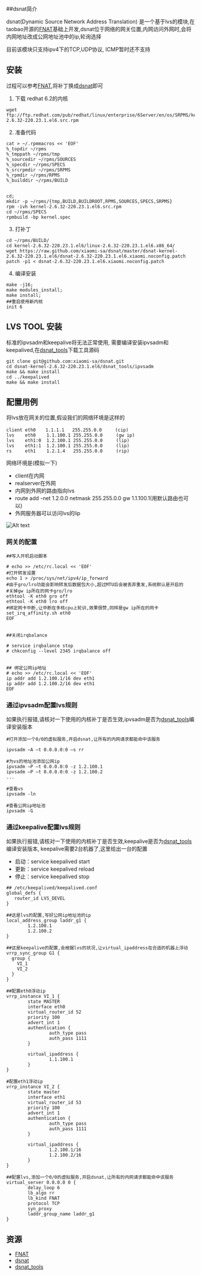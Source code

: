 ##dsnat简介

dsnat(Dynamic Source  Network Address Translation) 是一个基于lvs的模块,在taobao开源的[FNAT][]基础上开发,dsnat位于网络的网关位置,内网访问外网时,会将内网地址改成公网地址池中的ip,轮询选择

目前该模块只支持ipv4下的TCP,UDP协议, ICMP暂时还不支持

## 安装

过程可以参考[FNAT][],将补丁换成[dsnat][]即可

<!--more-->

1. 下载 redhat 6.2的内核
```
wget ftp://ftp.redhat.com/pub/redhat/linux/enterprise/6Server/en/os/SRPMS/kernel-2.6.32-220.23.1.el6.src.rpm
```

2. 准备代码
```
cat > ~/.rpmmacros << 'EOF'
%_topdir ~/rpms
%_tmppath ~/rpms/tmp
%_sourcedir ~/rpms/SOURCES
%_specdir ~/rpms/SPECS
%_srcrpmdir ~/rpms/SRPMS
%_rpmdir ~/rpms/RPMS
%_builddir ~/rpms/BUILD

  
cd;
mkdir -p ~/rpms/{tmp,BUILD,BUILDROOT,RPMS,SOURCES,SPECS,SRPMS}
rpm -ivh kernel-2.6.32-220.23.1.el6.src.rpm
cd ~/rpms/SPECS
rpmbuild -bp kernel.spec
```

3. 打补丁
```
cd ~/rpms/BUILD/
cd kernel-2.6.32-220.23.1.el6/linux-2.6.32-220.23.1.el6.x86_64/
wget https://raw.github.com/xiaomi-sa/dsnat/master/dsnat-kernel-2.6.32-220.23.1.el6/dsnat-2.6.32-220.23.1.el6.xiaomi.noconfig.patch
patch -p1 < dsnat-2.6.32-220.23.1.el6.xiaomi.noconfig.patch
```

4. 编译安装
```
make -j16;
make modules_install;
make install;
##重启使用新内核
init 6
```

## LVS TOOL 安装

标准的ipvsadm和keepalive将无法正常使用,
需要编译安装ipvsadm和keepalived,在[dsnat_tools][]下载工具源码

```
git clone git@github.com:xiaomi-sa/dsnat.git
cd dsnat-kernel-2.6.32-220.23.1.el6/dsnat_tools/ipvsadm
make && make install
cd ../keepalived
make && make install
```

## 配置用例
将lvs放在网关的位置,假设我们的网络环境是这样的
```
client eth0　  1.1.1.1   255.255.0.0     (cip)
lvs    eth0    1.1.100.1 255.255.0.0     (gw ip)
lvs    eth1:0  1.2.100.1 255.255.0.0     (lip)
lvs    eth1:1  1.2.100.1 255.255.0.0     (lip)
rs     eth1    1.2.1.4   255.255.0.0     (rip)
```

网络环境是(模拟一下)

- client在内网
- realserver在外网
- 内网到外网的路由指向lvs
 - route add -net 1.2.0.0 netmask 255.255.0.0 gw 1.1.100.1(用默认路由也可以)
- 外网服务器可以访问lvs的lip


![Alt text][dsnat_img]


### 网关的配置

```
##写入开机启动脚本
  
# echo >> /etc/rc.local << 'EOF'
#打开转发设置
echo 1 > /proc/sys/net/ipv4/ip_forward
#由于gro/lro功能会影响转发后数据包大小,超过MTU后会被丢弃重发,系统默认是开启的
#关掉gw ip所在的网卡gro/lro
ethtool -K eth0 gro off
ethtool -K eth0 lro off
#绑定网卡中断,让中断在多核cpu上轮训,效果很赞,同样是gw ip所在的网卡
set_irq_affinity.sh eth0
EOF
  
  
##关闭irqbalance
  
# service irqbalance stop
# chkconfig --level 2345 irqbalance off
  
  
## 绑定公网ip地址
# echo >> /etc/rc.local << 'EOF'
ip addr add 1.2.100.1/16 dev eth1
ip addr add 1.2.100.2/16 dev eth1
EOF
```

### 通过ipvsadm配置lvs规则

如果执行报错,请核对一下使用的内核补丁是否生效,ipvsadm是否为[dsnat_tools][]编译安装版本
```
#打开添加一个0/0的虚拟服务,开启dsnat,让所有的内网请求都能命中该服务
  
ipvsadm –A –t 0.0.0.0:0 –s rr
  
#为vs的地址池添加公网ip
ipvsadm –P –t 0.0.0.0:0 -z 1.2.100.1
ipvsadm –P –t 0.0.0.0:0 -z 1.2.100.2
...
  
#查看vs
ipvsadm -ln
  
#查看公网ip地址池
ipvsadm -G
```


### 通过keepalive配置lvs规则
如果执行报错,请核对一下使用的内核补丁是否生效,keepalive是否为[dsnat_tools][]编译安装版本,
keepalive需要2台机器了,这里给出一台的配置

- 启动：service keepalived start
- 更新：service keepalived reload
- 停止：service keepalived stop


```
## /etc/keepalived/keepalived.conf
global_defs {
   router_id LVS_DEVEL
}
  
##这是lvs的配置,写好公网ip地址池的ip
local_address_group laddr_g1 {
        1.2.100.1
        1.2.100.2
}
  
##这是keepalive的配置,会根据lvs的状况,让virtual_ipaddress在合适的机器上浮动
vrrp_sync_group G1 {
  group {
    VI_1
    VI_2
  }
}
  
##配置eth0浮动ip
vrrp_instance VI_1 {
        state MASTER
        interface eth0
        virtual_router_id 52
        priority 100 
        advert_int 1
        authentication {
                auth_type pass
                auth_pass 1111
        }
  
        virtual_ipaddress {
                1.1.100.1
        }
}
  
#配置eth1浮动ip
vrrp_instance VI_2 {
        state master
        interface eth1
        virtual_router_id 53
        priority 100
        advert_int 1
        authentication {
                auth_type pass
                auth_pass 1111
        }
  
        virtual_ipaddress {
                1.2.100.1/16
                1.2.100.2/16
        }
}
  
##配置lvs,添加一个0/0的虚拟服务,开启dsnat,让所有的内网请求都能命中该服务
virtual_server 0.0.0.0 0 {
        delay_loop 6
        lb_algo rr
        lb_kind FNAT
        protocol TCP
        syn_proxy
        laddr_group_name laddr_g1
}
```


## 资源

* [FNAT][]
* [dsnat][]
* [dsnat_tools][]


[FNAT]:http://kb.linuxvirtualserver.org/wiki/IPVS_FULLNAT_and_SYNPROXY
[dsnat_img]:https://raw.github.com/xiaomi-sa/dsnat/master/dsnat-kernel-2.6.32-220.23.1.el6/dsnat.jpg
[dsnat]:https://github.com/xiaomi-sa/dsnat/tree/master/dsnat-kernel-2.6.32-220.23.1.el6/dsnat-2.6.32-220.23.1.el6.xiaomi.noconfig.patch
[dsnat_tools]:https://github.com/xiaomi-sa/dsnat/tree/master/dsnat-kernel-2.6.32-220.23.1.el6/dsnat_tools
